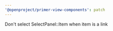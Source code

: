 ```yaml
---
'@openproject/primer-view-components': patch
---
```


Don't select SelectPanel::Item when item is a link
